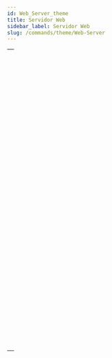 ```yaml
---
id: Web_Server_theme
title: Servidor Web
sidebar_label: Servidor Web
slug: /commands/theme/Web-Server
---
```


|                                                                                                                                         |
| --------------------------------------------------------------------------------------------------------------------------------------- |
| [<!-- INCLUDE #_command_.WEB GET BODY PART.Syntax -->](../../commands-legacy/web-get-body-part.md)<br/>                                 |
| [<!-- INCLUDE #_command_.WEB Get body part count.Syntax -->](../../commands-legacy/web-get-body-part-count.md)<br/>                     |
| [<!-- INCLUDE #_command_.WEB Get current session ID.Syntax -->](../../commands-legacy/web-get-current-session-id.md)<br/>               |
| [<!-- INCLUDE #_command_.WEB GET HTTP BODY.Syntax -->](../../commands-legacy/web-get-http-body.md)<br/>                                 |
| [<!-- INCLUDE #_command_.WEB GET HTTP HEADER.Syntax -->](../../commands-legacy/web-get-http-header.md)<br/>                             |
| [<!-- INCLUDE #_command_.WEB GET OPTION.Syntax -->](../../commands-legacy/web-get-option.md)<br/>                                       |
| [<!-- INCLUDE #_command_.WEB Get server info.Syntax -->](../../commands-legacy/web-get-server-info.md)<br/>                             |
| [<!-- INCLUDE #_command_.WEB GET STATISTICS.Syntax -->](../../commands-legacy/web-get-statistics.md)<br/>                               |
| [<!-- INCLUDE #_command_.WEB GET VARIABLES.Syntax -->](../../commands-legacy/web-get-variables.md)<br/>                                 |
| [<!-- INCLUDE #_command_.WEB Is secured connection.Syntax -->](../../commands-legacy/web-is-secured-connection.md)<br/>                 |
| [<!-- INCLUDE #_command_.WEB Is server running.Syntax -->](../../commands-legacy/web-is-server-running.md)<br/>                         |
| [<!-- INCLUDE #_command_.WEB LEGACY CLOSE SESSION.Syntax -->](../../commands-legacy/web-legacy-close-session.md)<br/>                   |
| [<!-- INCLUDE #_command_.WEB LEGACY GET SESSION EXPIRATION.Syntax -->](../../commands-legacy/web-legacy-get-session-expiration.md)<br/> |
| [<!-- INCLUDE #_command_.WEB SEND BLOB.Syntax -->](../../commands-legacy/web-send-blob.md)<br/>                                         |
| [<!-- INCLUDE #_command_.WEB SEND FILE.Syntax -->](../../commands-legacy/web-send-file.md)<br/>                                         |
| [<!-- INCLUDE #_command_.WEB SEND HTTP REDIRECT.Syntax -->](../../commands-legacy/web-send-http-redirect.md)<br/>                       |
| [<!-- INCLUDE #_command_.WEB SEND RAW DATA.Syntax -->](../../commands-legacy/web-send-raw-data.md)<br/>                                 |
| [<!-- INCLUDE #_command_.WEB SEND TEXT.Syntax -->](../../commands-legacy/web-send-text.md)<br/>                                         |
| [<!-- INCLUDE #_command_.WEB Server.Syntax -->](../../commands/web-server.md)<br/>                                                      |
| [<!-- INCLUDE #_command_.WEB Server list.Syntax -->](../../commands/web-server-list.md)<br/>                                            |
| [<!-- INCLUDE #_command_.WEB SET HOME PAGE.Syntax -->](../../commands-legacy/web-set-home-page.md)<br/>                                 |
| [<!-- INCLUDE #_command_.WEB SET HTTP HEADER.Syntax -->](../../commands-legacy/web-set-http-header.md)<br/>                             |
| [<!-- INCLUDE #_command_.WEB SET OPTION.Syntax -->](../../commands-legacy/web-set-option.md)<br/>                                       |
| [<!-- INCLUDE #_command_.WEB SET ROOT FOLDER.Syntax -->](../../commands-legacy/web-set-root-folder.md)<br/>                             |
| [<!-- INCLUDE #_command_.WEB START SERVER.Syntax -->](../../commands-legacy/web-start-server.md)<br/>                                   |
| [<!-- INCLUDE #_command_.WEB STOP SERVER.Syntax -->](../../commands-legacy/web-stop-server.md)<br/>                                     |
| [<!-- INCLUDE #_command_.WEB Validate digest.Syntax -->](../../commands-legacy/web-validate-digest.md)<br/>                             |
